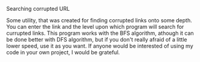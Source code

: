 Searching corrupted URL

Some utility, that was created for finding corrupted links onto some depth.
You can enter the link and the level upon which program will search for currupted links.
This program works with the BFS algorithm, athough it can be done better with DFS algorithm, but if you don't really afraid of a little lower speed, use it as you want.
If anyone would be interested of using my code in your own project, I would be grateful.
